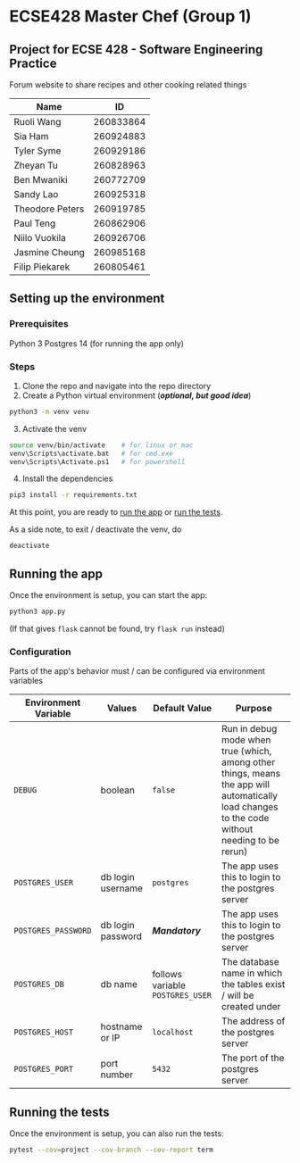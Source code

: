 # ECSE428 Master Chef (Group 1)

## Project for ECSE 428 - Software Engineering Practice

Forum website to share recipes and other cooking related things

| Name | ID |
|---|---|
| Ruoli Wang | 260833864 |
| Sia Ham | 260924883 |
| Tyler Syme | 260929186 |
| Zheyan Tu | 260828963 |
| Ben Mwaniki | 260772709 |
| Sandy Lao | 260925318 |
| Theodore Peters | 260919785 |
| Paul Teng | 260862906 |
| Niilo Vuokila | 260926706 |
| Jasmine Cheung | 260985168 |
| Filip Piekarek | 260805461 |

## Setting up the environment

### Prerequisites

Python 3
Postgres 14 (for running the app only)

### Steps

1.  Clone the repo and navigate into the repo directory
2.  Create a Python virtual environment (***optional, but good idea***)

```sh
python3 -m venv venv
```

3.  Activate the venv

```sh
source venv/bin/activate    # for linux or mac
venv\Scripts\activate.bat   # for cmd.exe
venv\Scripts\Activate.ps1   # for powershell
```

4.  Install the dependencies

```sh
pip3 install -r requirements.txt
```

At this point, you are ready to [run the app](#running-the-app) or [run the tests](#running-the-tests).

As a side note,
to exit / deactivate the venv, do

```sh
deactivate
```

## Running the app

Once the environment is setup, you can start the app:

```sh
python3 app.py
```

(If that gives `flask` cannot be found, try `flask run` instead)

### Configuration

Parts of the app's behavior must / can be configured via environment variables

| Environment Variable | Values | Default Value | Purpose |
|----------------------|--------|-----------|---------|
| `DEBUG` | boolean | `false` | Run in debug mode when true (which, among other things, means the app will automatically load changes to the code without needing to be rerun) |
| `POSTGRES_USER` | db login username | `postgres` | The app uses this to login to the postgres server |
| `POSTGRES_PASSWORD` | db login password | ***Mandatory*** | The app uses this to login to the postgres server |
| `POSTGRES_DB` | db name | follows variable `POSTGRES_USER` | The database name in which the tables exist / will be created under |
| `POSTGRES_HOST` | hostname or IP | `localhost` | The address of the postgres server |
| `POSTGRES_PORT` | port number | `5432` | The port of the postgres server |

## Running the tests

Once the environment is setup, you can also run the tests:

```sh
pytest --cov=project --cov-branch --cov-report term
```
